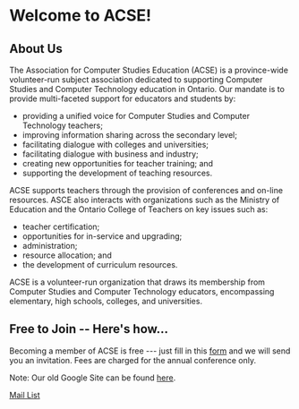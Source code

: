 # Welcome to ACSE!

## About Us

The Association for Computer Studies Education (ACSE) is a province-wide volunteer-run subject association dedicated to supporting Computer Studies and Computer Technology education in Ontario. Our mandate is to provide multi-faceted support for educators and students by:

* providing a unified voice for Computer Studies and Computer Technology teachers;
* improving information sharing across the secondary level;
* facilitating dialogue with colleges and universities;
* facilitating dialogue with business and industry;
* creating new opportunities for teacher training; and
* supporting the development of teaching resources.

ACSE supports teachers through the provision of conferences and on-line resources. ASCE also interacts with organizations such as the Ministry of Education and the Ontario College of Teachers on key issues such as:

* teacher certification;
* opportunities for in-service and upgrading;
* administration;
* resource allocation; and
* the development of curriculum resources.

ACSE is a volunteer-run organization that draws its membership from Computer Studies and Computer Technology educators, encompassing elementary, high schools, colleges, and universities.

## Free to Join -- Here's how...

Becoming a member of ACSE is free --- just fill in this [form](https://acse.net/mail-list/) and we will send you an invitation. Fees are charged for the annual conference only.

Note: Our old Google Site can be found [here](https://sites.google.com/site/associationforcseducators/).

[Mail List](mail-list.htm)
